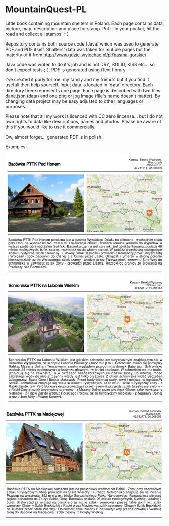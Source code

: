 # MountainQuest-PL
Little book containing mountain shelters in Poland. Each page contains data, picture, map, description and place for stamp. Put it in your pocket, hit the road and collect all stamps! :-)

Repository contains both source code (Java) which was used to generate PDF and PDF itself.
Shalters' data was taken for muliple pages but the majority of it from http://www.gdzie-wyjechac.pl/pl/pasma-gorskie/.

Java code was writen to do it's job and is not DRY, SOLID, KISS etc... so don't expect tests ;-).
PDF is generated using iText library. 

I've created it purly for me, my family and my friends but if you find it usefull then help yourself. Input data is located in 'data' directory. Each directory there represents one page. Each page is described with two files: dane.json (data) and one png or jpg image (file's name doesn't matter). By changing data project may be easy adjusted to other languages or purposes.

Please note that all my work is licenced with CC zero lincense... but I do not own rights to data like descriptions, names and photos. Please be aware of this if you would like to use it commercially. 

Ow, almost forget... generated PDF is in polish.

Examples:

![alt tag](01.png)
![alt tag](02.png)
![alt tag](03.png)
